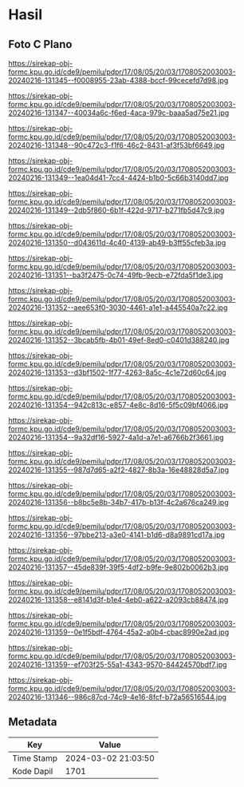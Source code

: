 # Hasil

## Foto C Plano

https://sirekap-obj-formc.kpu.go.id/cde9/pemilu/pdpr/17/08/05/20/03/1708052003003-20240216-131345--f0008955-23ab-4388-bccf-99cecefd7d98.jpg

https://sirekap-obj-formc.kpu.go.id/cde9/pemilu/pdpr/17/08/05/20/03/1708052003003-20240216-131347--40034a6c-f6ed-4aca-979c-baaa5ad75e21.jpg

https://sirekap-obj-formc.kpu.go.id/cde9/pemilu/pdpr/17/08/05/20/03/1708052003003-20240216-131348--90c472c3-f1f6-46c2-8431-af3f53bf6649.jpg

https://sirekap-obj-formc.kpu.go.id/cde9/pemilu/pdpr/17/08/05/20/03/1708052003003-20240216-131349--1ea04d41-7cc4-4424-b1b0-5c66b3140dd7.jpg

https://sirekap-obj-formc.kpu.go.id/cde9/pemilu/pdpr/17/08/05/20/03/1708052003003-20240216-131349--2db5f860-6b1f-422d-9717-b271fb5d47c9.jpg

https://sirekap-obj-formc.kpu.go.id/cde9/pemilu/pdpr/17/08/05/20/03/1708052003003-20240216-131350--d043611d-4c40-4139-ab49-b3ff55cfeb3a.jpg

https://sirekap-obj-formc.kpu.go.id/cde9/pemilu/pdpr/17/08/05/20/03/1708052003003-20240216-131351--ba3f2475-0c74-49fb-9ecb-e72fda5f1de3.jpg

https://sirekap-obj-formc.kpu.go.id/cde9/pemilu/pdpr/17/08/05/20/03/1708052003003-20240216-131352--aee653f0-3030-4461-a1e1-a445540a7c22.jpg

https://sirekap-obj-formc.kpu.go.id/cde9/pemilu/pdpr/17/08/05/20/03/1708052003003-20240216-131352--3bcab5fb-4b01-49ef-8ed0-c0401d388240.jpg

https://sirekap-obj-formc.kpu.go.id/cde9/pemilu/pdpr/17/08/05/20/03/1708052003003-20240216-131353--d3bf1502-1f77-4263-8a5c-4c1e72d60c64.jpg

https://sirekap-obj-formc.kpu.go.id/cde9/pemilu/pdpr/17/08/05/20/03/1708052003003-20240216-131354--942c813c-e857-4e8c-8d16-5f5c09bf4066.jpg

https://sirekap-obj-formc.kpu.go.id/cde9/pemilu/pdpr/17/08/05/20/03/1708052003003-20240216-131354--9a32df16-5927-4a1d-a7e1-a6766b2f3661.jpg

https://sirekap-obj-formc.kpu.go.id/cde9/pemilu/pdpr/17/08/05/20/03/1708052003003-20240216-131355--987d7d65-a2f2-4827-8b3a-16e48828d5a7.jpg

https://sirekap-obj-formc.kpu.go.id/cde9/pemilu/pdpr/17/08/05/20/03/1708052003003-20240216-131356--b8bc5e8b-34b7-417b-b13f-4c2a676ca249.jpg

https://sirekap-obj-formc.kpu.go.id/cde9/pemilu/pdpr/17/08/05/20/03/1708052003003-20240216-131356--97bbe213-a3e0-4141-b1d6-d8a9891cd17a.jpg

https://sirekap-obj-formc.kpu.go.id/cde9/pemilu/pdpr/17/08/05/20/03/1708052003003-20240216-131357--45de839f-39f5-4df2-b9fe-9e802b0062b3.jpg

https://sirekap-obj-formc.kpu.go.id/cde9/pemilu/pdpr/17/08/05/20/03/1708052003003-20240216-131358--e8141d3f-b1e4-4eb0-a622-a2093cb88474.jpg

https://sirekap-obj-formc.kpu.go.id/cde9/pemilu/pdpr/17/08/05/20/03/1708052003003-20240216-131359--0e1f5bdf-4764-45a2-a0b4-cbac8990e2ad.jpg

https://sirekap-obj-formc.kpu.go.id/cde9/pemilu/pdpr/17/08/05/20/03/1708052003003-20240216-131359--ef703f25-55a1-4343-9570-84424570bdf7.jpg

https://sirekap-obj-formc.kpu.go.id/cde9/pemilu/pdpr/17/08/05/20/03/1708052003003-20240216-131346--986c87cd-74c9-4e16-8fcf-b72a56516544.jpg


## Metadata

| Key        | Value               |
| ---------- | ------------------- |
| Time Stamp | 2024-03-02 21:03:50 |
| Kode Dapil | 1701                |




